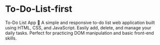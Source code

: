 # To-Do-List-first
To-Do List App 📝 A simple and responsive to-do list web application built using HTML, CSS, and JavaScript. Easily add, delete, and manage your daily tasks. Perfect for practicing DOM manipulation and basic front-end skills.
